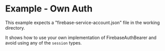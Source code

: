 # Example - Own Auth

This example expects a "firebase-service-account.json" file in the working directory.

It shows how to use your own implementation of FirebaseAuthBearer and avoid using any of the `session`
types.